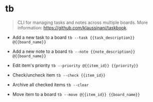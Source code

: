 # tb
> CLI for managing tasks and notes across multiple boards.
> More information: <https://github.com/klaussinani/taskbook>.

- Add a new task to a board
`tb --task {{task_description}} @{{board_name}}`

- Add a new note to a board
`tb --note {{note_description}} @{{board_name}}`

- Edit item's priority
`tb --priority @{{item_id}} {{priority}}`

- Check/uncheck item
`tb --check {{item_id}}`

- Archive all checked items
`tb --clear`

- Move item to a board
`tb --move @{{item_id}} {{board_name}}`
